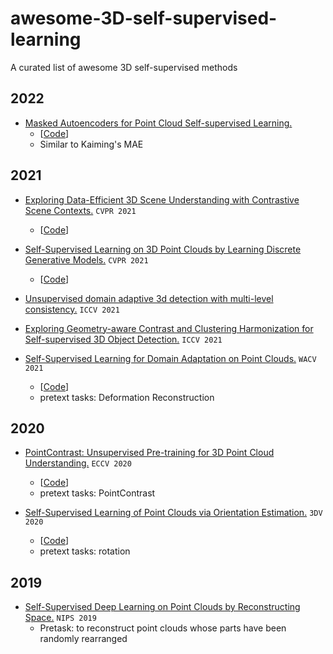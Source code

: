 # awesome-3D-self-supervised-learning
A curated list of awesome 3D self-supervised methods

## 2022
- [Masked Autoencoders for Point Cloud Self-supervised Learning.](https://arxiv.org/pdf/2203.06604.pdf) 
  - [[Code](https://github.com/Pang-Yatian/Point-MAE)]
  - Similar to Kaiming's MAE

## 2021

- [Exploring Data-Efficient 3D Scene Understanding with Contrastive Scene Contexts.](https://arxiv.org/pdf/2012.09165.pdf)   `CVPR 2021`
  - [[Code](https://github.com/facebookresearch/ContrastiveSceneContexts)]


- [Self-Supervised Learning on 3D Point Clouds by Learning Discrete Generative Models.](https://openaccess.thecvf.com/content/CVPR2021/papers/Eckart_Self-Supervised_Learning_on_3D_Point_Clouds_by_Learning_Discrete_Generative_CVPR_2021_paper.pdf)   `CVPR 2021`
  - [[Code](https://github.com/Daniel-Liu-c0deb0t/Adversarial-point-perturbations-on-3D-objects)]

- [Unsupervised domain adaptive 3d detection with multi-level consistency.](https://openaccess.thecvf.com/content/ICCV2021/papers/Luo_Unsupervised_Domain_Adaptive_3D_Detection_With_Multi-Level_Consistency_ICCV_2021_paper.pdf)  `ICCV 2021`




- [Exploring Geometry-aware Contrast and Clustering Harmonization for Self-supervised 3D Object Detection.](https://openaccess.thecvf.com/content/ICCV2021/papers/Liang_Exploring_Geometry-Aware_Contrast_and_Clustering_Harmonization_for_Self-Supervised_3D_Object_ICCV_2021_paper.pdf)  `ICCV 2021`


- [Self-Supervised Learning for Domain Adaptation on Point Clouds.](https://openaccess.thecvf.com/content/WACV2021/papers/Achituve_Self-Supervised_Learning_for_Domain_Adaptation_on_Point_Clouds_WACV_2021_paper.pdf)   `WACV 2021`
  - [[Code](https://github.com/IdanAchituve/DefRec_and_PCM)]
  - pretext tasks: Deformation Reconstruction


## 2020
- [PointContrast: Unsupervised Pre-training for 3D Point Cloud Understanding.](https://arxiv.org/pdf/2007.10985.pdf)   `ECCV 2020`
  - [[Code](https://github.com/facebookresearch/PointContrast)]
  - pretext tasks: PointContrast

- [Self-Supervised Learning of Point Clouds via Orientation Estimation.](http://www.vovakim.com/papers/20_3DV_RotationSupervision.pdf)   `3DV 2020`
  - [[Code](https://github.com/OmidPoursaeed/Self_supervised_Learning_Point_Clouds)]
  - pretext tasks: rotation
## 2019


- [Self-Supervised Deep Learning on Point Clouds by Reconstructing Space.](https://proceedings.neurips.cc/paper/2019/file/993edc98ca87f7e08494eec37fa836f7-Paper.pdf)   `NIPS 2019`
  -  Pretask: to reconstruct point clouds whose parts have been randomly rearranged





